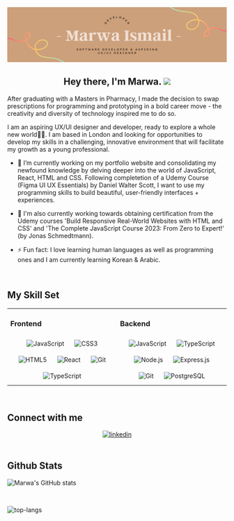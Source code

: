 <img src="./LinkedIn Banner.png" alt="banner that says Marwa Ismail - Software Developer">

## <div align="center">Hey there, I'm Marwa. <img src="https://raw.githubusercontent.com/MartinHeinz/MartinHeinz/master/wave.gif" width="30px"></div>

After graduating with a Masters in Pharmacy, I made the decision to swap prescriptions for programming and prototyping in a bold career move - the creativity and diversity of technology inspired me to do so.

I am an aspiring UX/UI designer and developer, ready to explore a whole new world🧞‍♂️. I am based in London and looking for opportunities to develop my skills in a challenging, innovative environment that will facilitate my growth as a young professional.

- 🌱 I’m currently working on my portfolio website and consolidating my newfound knowledge by delving deeper into the world of JavaScript, React, HTML and CSS. Following completetion of a Udemy Course (Figma UI UX Essentials) by Daniel Walter Scott, I want to use my programming skills to build beautiful, user-friendly interfaces + experiences.

- 🎨 I'm also currently working towards obtaining certification from the Udemy courses 'Build Responsive Real-World Websites with HTML and CSS' and 'The Complete JavaScript Course 2023: From Zero to Expert!' (by Jonas Schmedtmann).

- ⚡ Fun fact: I love learning human languages as well as programming ones and I am currently learning Korean & Arabic.

<br/>

## My Skill Set

<div align="center">
<table><tr><td valign="center" width="50%">

### Frontend

<div align="center">  
<div align="center">  
<img style="margin: 10px" src="https://profilinator.rishav.dev/skills-assets/javascript-original.svg" alt="JavaScript" height="50" />  
<img style="margin: 10px" src="https://profilinator.rishav.dev/skills-assets/css3-original-wordmark.svg" alt="CSS3" height="50" />  
<img style="margin: 10px" src="https://profilinator.rishav.dev/skills-assets/html5-original-wordmark.svg" alt="HTML5" height="50" />  
<img style="margin: 10px" src="https://profilinator.rishav.dev/skills-assets/react-original-wordmark.svg" alt="React" height="50" />  
<img style="margin: 10px" src="https://profilinator.rishav.dev/skills-assets/git-scm-icon.svg" alt="Git" height="50" />  
<img style="margin: 10px" src="https://profilinator.rishav.dev/skills-assets/typescript-original.svg" alt="TypeScript" height="50" />  
</div>

</td><td valign="center" width="50%">

### Backend

<div align="center">  
<img style="margin: 10px" src="https://profilinator.rishav.dev/skills-assets/javascript-original.svg" alt="JavaScript" height="50" />  
<img style="margin: 10px" src="https://profilinator.rishav.dev/skills-assets/typescript-original.svg" alt="TypeScript" height="50" />  
<img style="margin: 10px" src="https://profilinator.rishav.dev/skills-assets/nodejs-original-wordmark.svg" alt="Node.js" height="50" />  
<img style="margin: 10px" src="https://profilinator.rishav.dev/skills-assets/express-original-wordmark.svg" alt="Express.js" height="50" />  
<img style="margin: 10px" src="https://profilinator.rishav.dev/skills-assets/git-scm-icon.svg" alt="Git" height="50" />  
<img style="margin: 10px" src="https://profilinator.rishav.dev/skills-assets/postgresql-original-wordmark.svg" alt="PostgreSQL" height="50" /> 
</div>

</td></tr></table>  
</div>

<br/>

## Connect with me

<div align="center">
<a href="https://linkedin.com/in/marwaismail" target="_blank">
<img src=https://img.shields.io/badge/linkedin-%231E77B5.svg?&style=for-the-badge&logo=linkedin&logoColor=white alt=linkedin style="margin-bottom: 5px;" />
</a>
</div>

<br/>

## Github Stats

![Marwa's GitHub stats](https://github-readme-stats.vercel.app/api?username=marwaismail99&show_icons=true&theme=panda)

<br/>

![top-langs](https://github-readme-stats.vercel.app/api/top-langs?username=marwaismail99&show_icons=true&theme=panda)
